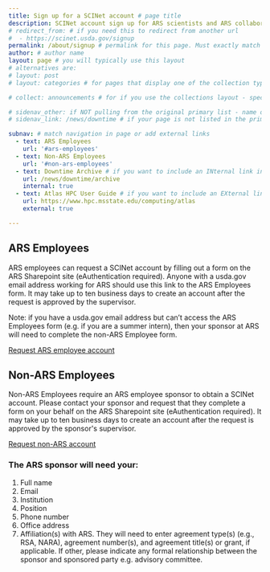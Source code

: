 ```yaml
---
title: Sign up for a SCINet account # page title
description: SCINet account sign up for ARS scientists and ARS collaborators # page description
# redirect_from: # if you need this to redirect from another url
#  - https://scinet.usda.gov/signup
permalink: /about/signup # permalink for this page. Must exactly match _data/navigation
author: # author name
layout: page # you will typically use this layout
# alternatives are:
# layout: post
# layout: categories # for pages that display one of the collection types

# collect: announcements # for if you use the collections layout - specify what you are collecting by using the collection name

# sidenav_other: if NOT pulling from the original primary list - name of new link list in navigation.yml
# sidenav_link: /news/downtime # if your page is not listed in the primary nav, but you want to use it, include a link from the desired dropdown

subnav: # match navigation in page or add external links
  - text: ARS Employees
    url: '#ars-employees'
  - text: Non-ARS Employees
    url: '#non-ars-employees'
  - text: Downtime Archive # if you want to include an INternal link in your subnav
    url: /news/downtime/archive
    internal: true
  - text: Atlas HPC User Guide # if you want to include an EXternal link in your subnav
    url: https://www.hpc.msstate.edu/computing/atlas
    external: true

---
```


## ARS Employees

ARS employees can request a SCINet account by filling out a form on the ARS Sharepoint site (eAuthentication required). Anyone with a usda.gov email address working for ARS  should use this link to the ARS Employees form. It may take up to ten business days to create an account after the request is approved by the supervisor.

Note: if you have a usda.gov email address but can’t access the ARS Employees form (e.g. if you are a summer intern), then your sponsor at ARS will need to complete the non-ARS Employee form.

<a href="https://e.arsnet.usda.gov/sites/OCIO/scinet/accounts/SitePages/SCINetAccountRequest.aspx" class="usa-button">Request ARS employee account</a>

## Non-ARS Employees

Non-ARS Employees require an ARS employee sponsor to obtain a SCINet account.  Please contact your sponsor and request that they complete a form on your behalf on the ARS Sharepoint site (eAuthentication required). It may take up to ten business days to create an account after the request is approved by the sponsor's supervisor.

<a href="https://e.arsnet.usda.gov/sites/OCIO/scinet/accounts/SitePages/Non-ARS_SCINet_Account_Request.aspx" class="usa-button">Request non-ARS account</a>

###  The ARS sponsor will need your:

1. Full name
2. Email
3. Institution
4. Position
5. Phone number
6. Office address
7. Affiliation(s) with ARS. They will need to enter agreement type(s) (e.g., RSA, NARA), agreement number(s), and agreement title(s) or grant, if applicable.  If other, please indicate any formal relationship between the sponsor and sponsored party e.g. advisory committee.
